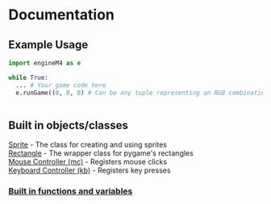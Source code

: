 # Documentation
## Example Usage
```python
import engineM4 as e

while True:
  ... # Your game code here
  e.runGame((0, 0, 0) # Can be any tuple representing an RGB combination
  
 ```
 ## Built in objects/classes
 [Sprite](/docs/sprites.md) - The class for creating and using sprites  
 [Rectangle](/docs/rectangle.md) - The wrapper class for pygame's rectangles   
 [Mouse Controller (mc)](/docs/mouseController) - Registers mouse clicks  
 [Keyboard Controller (kb)](/docs/keyboardController) - Registers key presses  

 ### [Built in functions and variables](/docs/functions.md)